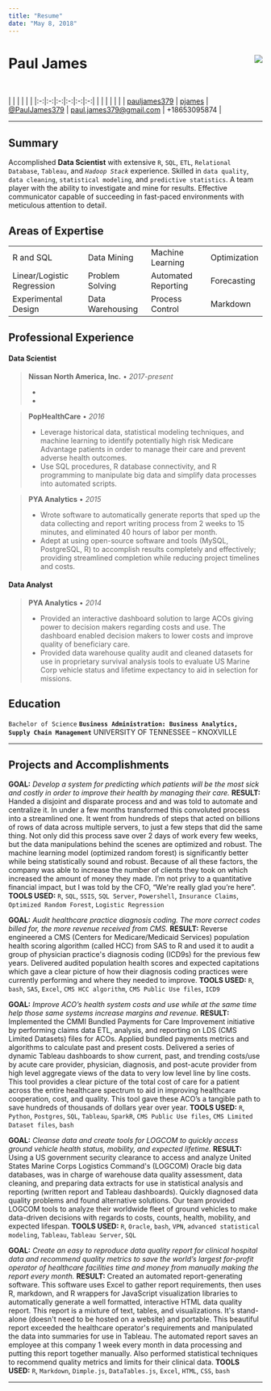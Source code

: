 ```yaml
---
title: "Resume"
date: "May 8, 2018"
---
```


<link rel="stylesheet" href="https://use.fontawesome.com/releases/v5.0.12/css/all.css" integrity="sha384-G0fIWCsCzJIMAVNQPfjH08cyYaUtMwjJwqiRKxxE/rx96Uroj1BtIQ6MLJuheaO9" crossorigin="anonymous">

# Paul James <img src='https://drive.google.com/uc?id=1emoFXopfp16h7imONGIK1h4mrGxK5uC0' align='right'/>
<br>

|  |  |  |  |  |
|:-:|:-:|:-:|:-:|:-:|:-:|
| <i class="fab fa-linkedin fa-2x"></i> | <i class="fab fa-r-project fa-2x"></i> | <i class="fab fa-twitter fa-2x"></i> | <i class="fas fa-at fa-2x"></i> | <i class="fas fa-phone fa-2x"></i> |
| [pauljames379](https://linkedin.com/in/pauljames379) | [pjames](https://paul-james.me/pjames) | [@PaulJames379](https://twitter.com/pauljames379) | paul.james379@gmail.com | +18653095874 |

---

## Summary

Accomplished __Data Scientist__ with extensive `R`, `SQL`, `ETL`, `Relational Database`, `Tableau`, and _`Hadoop Stack`_ experience.
Skilled in `data quality`, `data cleaning`, `statistical modeling`, and `predictive statistics`.
A team player with the ability to investigate and mine for results.
Effective communicator capable of succeeding in fast-paced environments with meticulous attention to detail.

## Areas of Expertise

| | | | |
|-|-|-|-|
| R and SQL | Data Mining | Machine Learning | Optimization |
| Linear/Logistic Regression | Problem Solving | Automated Reporting | Forecasting |
| Experimental Design | Data Warehousing | Process Control | Markdown

## Professional Experience

#### Data Scientist <i class="fas fa-code-branch"></i>

> __Nissan North America, Inc.__ • _2017-present_
>
> *
> *

> __PopHealthCare__ • _2016_
> * Leverage historical data, statistical modeling techniques, and machine learning to identify potentially high risk Medicare Advantage patients in order to manage their care and prevent adverse health outcomes.
> * Use SQL procedures, R database connectivity, and R programming to manipulate big data and simplify data processes into automated scripts.

> __PYA Analytics__ • _2015_
> * Wrote software to automatically generate reports that sped up the data collecting and report writing process from 2 weeks to 15 minutes, and eliminated 40 hours of labor per month.
> * Adept at using open-source software and tools (MySQL, PostgreSQL, R) to accomplish results completely and effectively; providing streamlined completion while reducing project timelines and costs.

#### Data Analyst <i class="far fa-chart-bar"></i>

> __PYA Analytics__ • _2014_
> * Provided an interactive dashboard solution to large ACOs giving power to decision makers regarding costs and use. The dashboard enabled decision makers to lower costs and improve quality of beneficiary care.
> * Provided data warehouse quality audit and cleaned datasets for use in proprietary survival analysis tools to evaluate US Marine Corp vehicle status and lifetime expectancy to aid in selection for missions.

## Education

`Bachelor of Science`
__`Business Administration: Business Analytics, Supply Chain Management`__
UNIVERSITY OF TENNESSEE – KNOXVILLE

---

## Projects and Accomplishments

__GOAL:__ _Develop a system for predicting which patients will be the most sick and costly in order to improve their health by managing their care._
__RESULT:__ Handed a disjoint and disparate process and and was told to automate and centralize it. In under a few months transformed this convoluted process into a streamlined one. It went from hundreds of steps that acted on billions of rows of data across multiple servers, to just a few steps that did the same thing. Not only did this process save over 2 days of work every few weeks, but the data manipulations behind the scenes are optimized and robust. The machine learning model (optimized random forest) is significantly better while being statistically sound and robust. Because of all these factors, the company was able to increase the number of clients they took on which increased the amount of money they made. I’m not privy to a quantitative financial impact, but I was told by the CFO, “We're really glad you’re here”.
__TOOLS USED:__ `R`, `SQL`, `SSIS`, `SQL Server`, `Powershell`, `Insurance Claims`, `Optimized Random Forest`, `Logistic Regression`

__GOAL:__ _Audit healthcare practice diagnosis coding. The more correct codes billed for, the more revenue received from CMS._
__RESULT:__ Reverse engineered a CMS (Centers for Medicare/Medicaid Services) population health scoring algorithm (called HCC) from SAS to R and used it to audit a group of physician practice's diagnosis coding (ICD9s) for the previous few years. Delivered audited population health scores and expected capitations which gave a clear picture of how their diagnosis coding practices were currently performing and where they needed to improve.
__TOOLS USED:__ `R`, `bash`, `SAS`, `Excel`, `CMS HCC algorithm`, `CMS Public Use files`, `ICD9`

__GOAL:__ _Improve ACO’s health system costs and use while at the same time help those same systems increase margins and revenue._
__RESULT:__ Implemented the CMMI Bundled Payments for Care Improvement initiative by performing claims data ETL, analysis, and reporting on LDS (CMS Limited Datasets) files for ACOs. Applied bundled payments metrics and algorithms to calculate past and present costs. Delivered a series of dynamic Tableau dashboards to show current, past, and trending costs/use by acute care provider, physician, diagnosis, and post-acute provider from high level aggregate views of the data to very low level line by line costs. This tool provides a clear picture of the total cost of care for a patient across the entire healthcare spectrum to aid in improving healthcare cooperation, cost, and quality. This tool gave these ACO’s a tangible path to save hundreds of thousands of dollars year over year.
__TOOLS USED:__ `R`, `Python`, `Postgres`, `SQL`, `Tableau`, `SparkR`, `CMS Public Use files`, `CMS Limited Dataset files`, `bash`

__GOAL:__ _Cleanse data and create tools for LOGCOM to quickly access ground vehicle health status, mobility, and expected lifetime._
__RESULT:__ Using a US government security clearance to access and analyze United States Marine Corps Logistics Command's (LOGCOM) Oracle big data databases, was in charge of warehouse data quality assessment, data cleaning, and preparing data extracts for use in statistical analysis and reporting (written report and Tableau dashboards). Quickly diagnosed data quality problems and found alternative solutions. Our team provided LOGCOM tools to analyze their worldwide fleet of ground vehicles to make data-driven decisions with regards to costs, counts, health, mobility, and expected lifespan.
__TOOLS USED:__ `R`, `Oracle`, `bash`, `VPN`, `advanced statistical modeling`, `Tableau`, `Tableau Server`, `SQL`

__GOAL:__ _Create an easy to reproduce data quality report for clinical hospital data and recommend quality metrics to save the world’s largest for-profit operator of healthcare facilities time and money from manually making the report every month._
__RESULT:__ Created an automated report-generating software. This software uses Excel to gather report requirements, then uses R, markdown, and R wrappers for JavaScript visualization libraries to automatically generate a well formatted, interactive HTML data quality report. This report is a mixture of text, tables, and visualizations. It's stand-alone (doesn't need to be hosted on a website) and portable. This beautiful report exceeded the healthcare operator's requirements and manipulated the data into summaries for use in Tableau. The automated report saves an employee at this company 1 week every month in data processing and putting this report together manually. Also performed statistical techniques to recommend quality metrics and limits for their clinical data.
__TOOLS USED:__ `R`, `Markdown`, `Dimple.js`, `DataTables.js`, `Excel`, `HTML`, `CSS`, `bash`

---
